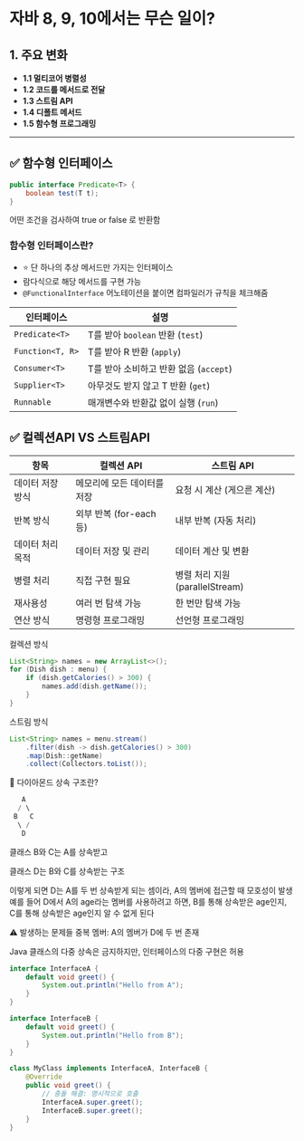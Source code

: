 # 자바 8, 9, 10에서는 무슨 일이?

## 1. 주요 변화

- **1.1 멀티코어 병렬성**
- **1.2 코드를 메서드로 전달**
- **1.3 스트림 API**
- **1.4 디폴트 메서드**
- **1.5 함수형 프로그래밍**

---  


## ✅ 함수형 인터페이스

```java
public interface Predicate<T> {
    boolean test(T t);
}

```
어떤 조건을 검사하여 true or false 로 반환함  


  
### 함수형 인터페이스란?

- ⭐ 단 하나의 추상 메서드만 가지는 인터페이스
- 람다식으로 해당 메서드를 구현 가능
- `@FunctionalInterface` 어노테이션을 붙이면 컴파일러가 규칙을 체크해줌

| 인터페이스      | 설명                                 |
|-----------------|--------------------------------------|
| `Predicate<T>`  | T를 받아 `boolean` 반환 (`test`)     |
| `Function<T, R>`| T를 받아 R 반환 (`apply`)            |
| `Consumer<T>`   | T를 받아 소비하고 반환 없음 (`accept`)|
| `Supplier<T>`   | 아무것도 받지 않고 T 반환 (`get`)     |
| `Runnable`      | 매개변수와 반환값 없이 실행 (`run`)  |


  
## ✅ 컬렉션API VS 스트림API


| 항목             | 컬렉션 API                  | 스트림 API                     |
|------------------|-----------------------------|-------------------------------|
| 데이터 저장 방식 | 메모리에 모든 데이터를 저장 | 요청 시 계산 (게으른 계산)     |
| 반복 방식        | 외부 반복 (for-each 등)     | 내부 반복 (자동 처리)          |
| 데이터 처리 목적 | 데이터 저장 및 관리         | 데이터 계산 및 변환            |
| 병렬 처리        | 직접 구현 필요              | 병렬 처리 지원 (parallelStream) |
| 재사용성         | 여러 번 탐색 가능           | 한 번만 탐색 가능              |
| 연산 방식        | 명령형 프로그래밍           | 선언형 프로그래밍              |


  
컬렉션 방식
```java
List<String> names = new ArrayList<>();
for (Dish dish : menu) {
    if (dish.getCalories() > 300) {
        names.add(dish.getName());
    }
}
```  
스트림 방식
```java
List<String> names = menu.stream()
    .filter(dish -> dish.getCalories() > 300)
    .map(Dish::getName)
    .collect(Collectors.toList());

```

💎 다이아몬드 상속 구조란?


```java
   A
  / \
 B   C
  \ /
   D
```

클래스 B와 C는 A를 상속받고

클래스 D는 B와 C를 상속받는 구조

이렇게 되면 D는 A를 두 번 상속받게 되는 셈이라, A의 멤버에 접근할 때 모호성이 발생  
예를 들어 D에서 A의 age라는 멤버를 사용하려고 하면, B를 통해 상속받은 age인지, C를 통해 상속받은 age인지 알 수 없게 된다 

⚠️ 발생하는 문제들
중복 멤버: A의 멤버가 D에 두 번 존재 

Java 클래스의 다중 상속은 금지하지만, 인터페이스의 다중 구현은 허용 

```java
interface InterfaceA {
    default void greet() {
        System.out.println("Hello from A");
    }
}

interface InterfaceB {
    default void greet() {
        System.out.println("Hello from B");
    }
}

class MyClass implements InterfaceA, InterfaceB {
    @Override
    public void greet() {
        // 충돌 해결: 명시적으로 호출
        InterfaceA.super.greet();
        InterfaceB.super.greet();
    }
}
```


